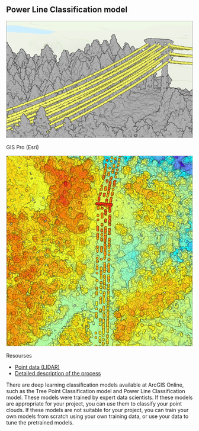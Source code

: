 ## Power Line Classification model

![alt text](https://github.com/SergeyShchus/GIS_PRO/blob/main/Power%20Line%20Classification%20model/img/power%20lines-5.png?raw=true)

GIS Pro (Esri)

![alt text](https://github.com/SergeyShchus/GIS_PRO/blob/main/Power%20Line%20Classification%20model/img/power%20lines-4.png?raw=true)

Resourses


 - [Point data (LIDAR)](https://www.kaggle.com/datasets/sergiishchus/power-lines)
 - [Detailed description of the process](https://learn.arcgis.com/en/projects/classify-powerlines-from-lidar-point-clouds/)



There are deep learning classification models available at ArcGIS Online, such as the Tree Point Classification model and Power Line Classification model. These models were trained by expert data scientists. If these models are appropriate for your project, you can use them to classify your point clouds. If these models are not suitable for your project, you can train your own models from scratch using your own training data, or use your data to tune the pretrained models.
